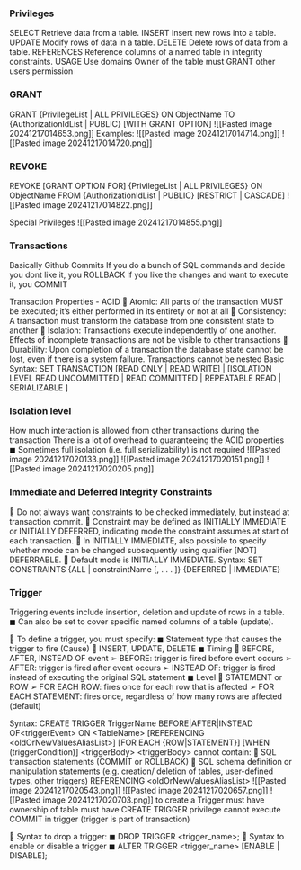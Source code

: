 ### Privileges
SELECT Retrieve data from a table.
INSERT Insert new rows into a table.
UPDATE Modify rows of data in a table.
DELETE Delete rows of data from a table.
REFERENCES Reference columns of a named table in integrity constraints.
USAGE Use domains
Owner of the table must GRANT other users permission

### GRANT
GRANT {PrivilegeList | ALL PRIVILEGES}
ON ObjectName
TO {AuthorizationIdList | PUBLIC}
[WITH GRANT OPTION]
![[Pasted image 20241217014653.png]]
Examples:
![[Pasted image 20241217014714.png]]
![[Pasted image 20241217014720.png]]

### REVOKE
REVOKE [GRANT OPTION FOR]
{PrivilegeList | ALL PRIVILEGES}
ON ObjectName
FROM {AuthorizationIdList | PUBLIC}
[RESTRICT | CASCADE]
![[Pasted image 20241217014822.png]]

Special Privileges
![[Pasted image 20241217014855.png]]


### Transactions
Basically Github Commits
If you do a bunch of SQL commands and decide you dont like it, you ROLLBACK
if you like the changes and want to execute it, you COMMIT

Transaction Properties - ACID
	 Atomic: All parts of the transaction MUST be executed; it’s either performed in its entirety or not at all
	 Consistency: A transaction must transform the database from one consistent state to another
	 Isolation: Transactions execute independently of one another. Effects of incomplete transactions are not be visible to other transactions
	 Durability: Upon completion of a transaction the database state cannot be lost, even if there is a system failure.
Transactions cannot be nested
Basic Syntax:
	SET TRANSACTION
	[READ ONLY | READ WRITE] |
	[ISOLATION LEVEL READ UNCOMMITTED |
	READ COMMITTED |
	REPEATABLE READ |
	SERIALIZABLE ]

### Isolation level
How much interaction is allowed from other transactions during the transaction
There is a lot of overhead to guaranteeing the ACID properties
◼ Sometimes full isolation (i.e. full serializability) is not required
![[Pasted image 20241217020133.png]]
![[Pasted image 20241217020151.png]]
![[Pasted image 20241217020205.png]]

### Immediate and Deferred Integrity Constraints
 Do not always want constraints to be checked immediately, but instead at
transaction commit.
 Constraint may be defined as INITIALLY IMMEDIATE or INITIALLY
DEFERRED, indicating mode the constraint assumes at start of each transaction.
 In INITIALLY IMMEDIATE, also possible to specify whether mode can be
changed subsequently using qualifier [NOT] DEFERRABLE.
 Default mode is INITIALLY IMMEDIATE.
Syntax:
	SET CONSTRAINTS
	{ALL | constraintName [, . . . ]}
	{DEFERRED | IMMEDIATE}

### Trigger
Triggering events include insertion, deletion and update of rows in a
table.
◼ Can also be set to cover specific named columns of a table (update).

 To define a trigger, you must specify:
◼ Statement type that causes the trigger to fire (Cause)
 INSERT, UPDATE, DELETE
◼ Timing
 BEFORE, AFTER, INSTEAD OF event
➢ BEFORE: trigger is fired before event occurs
➢ AFTER: trigger is fired after event occurs
➢ INSTEAD OF: trigger is fired instead of executing the original SQL statement
◼ Level
 STATEMENT or ROW
➢ FOR EACH ROW: fires once for each row that is affected
➢ FOR EACH STATEMENT: fires once, regardless of how many rows are
affected (default)

Syntax:
	CREATE TRIGGER TriggerName
	BEFORE|AFTER|INSTEAD OF<triggerEvent\> ON <TableName\>
	[REFERENCING <oldOrNewValuesAliasList\>]
	[FOR EACH {ROW|STATEMENT}]
	[WHEN (triggerCondition)]
	<triggerBody\>
<triggerBody\> cannot contain:
	 SQL transaction statements (COMMIT or ROLLBACK)
	 SQL schema definition or manipulation statements (e.g. creation/ deletion
	of tables, user-defined types, other triggers)
REFERENCING <oldOrNewValuesAliasList\>
![[Pasted image 20241217020543.png]]
![[Pasted image 20241217020657.png]]
![[Pasted image 20241217020703.png]]
to create a Trigger
	must have ownership of table
	must have CREATE TRIGGER privilege
	cannot execute COMMIT in trigger (trigger is part of transaction)

 Syntax to drop a trigger:
◼ DROP TRIGGER <trigger_name>;
 Syntax to enable or disable a trigger
◼ ALTER TRIGGER <trigger_name> [ENABLE | DISABLE];